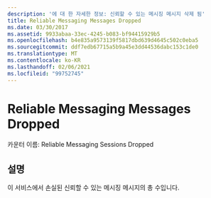 ```yaml
---
description: '에 대 한 자세한 정보: 신뢰할 수 있는 메시징 메시지 삭제 됨'
title: Reliable Messaging Messages Dropped
ms.date: 03/30/2017
ms.assetid: 9933abaa-33ec-4245-b083-bf94415929b5
ms.openlocfilehash: b4e835a9573139f5817dbd639d4645c502c0eba5
ms.sourcegitcommit: ddf7edb67715a5b9a45e3dd44536dabc153c1de0
ms.translationtype: MT
ms.contentlocale: ko-KR
ms.lasthandoff: 02/06/2021
ms.locfileid: "99752745"
---
```

# <a name="reliable-messaging-messages-dropped"></a>Reliable Messaging Messages Dropped

카운터 이름: Reliable Messaging Sessions Dropped  
  
## <a name="description"></a>설명  

 이 서비스에서 손실된 신뢰할 수 있는 메시징 메시지의 총 수입니다.
